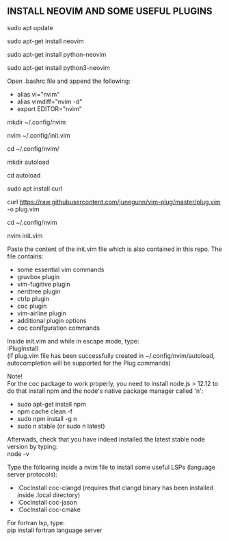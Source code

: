 INSTALL NEOVIM AND SOME USEFUL PLUGINS
--------------------------------------
sudo apt update

sudo apt-get install neovim

sudo apt-get install python-neovim

sudo apt-get install python3-neovim

Open .bashrc file and append the following:
 - alias vi="nvim"
 - alias vimdiff="nvim -d"
 - export EDITOR="nvim"

mkdir ~/.config/nvim

nvim ~/.config/init.vim

cd ~/.config/nvim/

mkdir autoload

cd autoload

sudo apt install curl

curl https://raw.githubusercontent.com/junegunn/vim-plug/master/plug.vim -o plug.vim

cd ~/.config/nvim

nvim init.vim

Paste the content of the init.vim file which is also contained in this repo. The file contains:
 - some essential vim commands
 - gruvbox plugin
 - vim-fugitive plugin
 - nerdtree plugin
 - ctrlp plugin
 - coc plugin
 - vim-airline plugin
 - additional plugin options
 - coc conifguration commands

Inside init.vim and while in escape mode, type:\
:PlugInstall\
(if plug.vim file has been successfully created in ~/.config/nvim/autoload, autocompletion will be supported for the Plug commands)

Note!\
For the coc package to work properly, you need to install node.js > 12.12
to do that install npm and the node's native package manager called 'n':
 - sudo apt-get install npm
 - npm cache clean -f
 - sudo npm install -g n
 - sudo n stable (or sudo n latest)

Afterwads, check that you have indeed installed the latest stable node version by typing:\
node -v

Type the following inside a nvim file to install some useful LSPs (language server protocols):
 - :CocInstall coc-clangd (requires that clangd binary has been installed inside .local directory)
 -  :CocInstall coc-jason
 -  :CocInstall coc-cmake

For fortran lsp, type:\
pip install fortran language server
